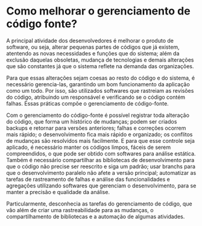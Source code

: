 
# Como melhorar o gerenciamento de código fonte?
  A principal atividade dos desenvolvedores é melhorar o produto de software, ou seja, alterar pequenas partes de códigos que já existem, atentendo as novas necessidades e funções que do sistema; além da exclusão daquelas obsoletas, mudança de tecnologias e demais alterações que são constantes já que o sistema reflete na demanda das organizações. 

  Para que essas alterações sejam coesas ao resto do código e do sistema, é necessário gerencia-las, garantindo um bom funcionamento da aplicação como um todo. Por isso, são utilizados softwares que rastreiam as revisões do código, atribuindo um responsável e verificando se o código contém falhas. Essas práticas compõe o gerenciamento de código-fonte.

  Com o gerenciamento do código-fonte é possível registrar toda alteração do código, que forma um histórico de mudanças; podem ser criados backups e retornar para versões anteriores; falhas e correções ocorrem mais rápido; o desenvolvimento fica mais rápido e organizado; os conflitos de mudanças são resolvidos mais facilmente. E para que esse controle seja aplicado, é necessário manter os códigos limpos, fáceis de serem compreendidos, o que pode ser obtido com softwares para análise estática. Também é necessário compartilhar as bibliotecas de desenvolvimento para que o código não precise ser reescrito e siga um padrão; usar branchs para que o desenvolvimento paralelo não afete a versão principal; automatizar as tarefas de rastreamento de falhas e análise das funcionalidades e agregações utilizando softwares que gerenciam o desenvolvimento, para se manter a precisão e qualidade da análise.

  Particularmente, desconhecia as tarefas do gerenciamento de código, que vão além de criar uma rastreabilidade para as mudanças, o compartilhamento de bibliotecas e a automação de algumas atividades.

